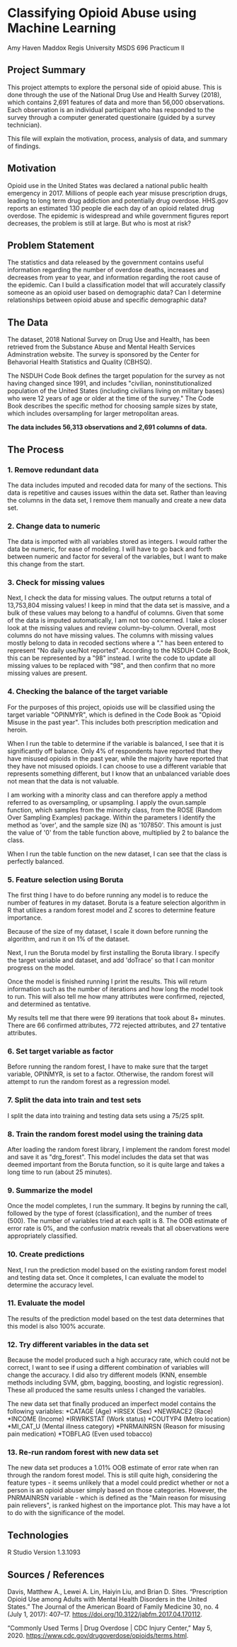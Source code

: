 # Classifying Opioid Abuse using Machine Learning

Amy Haven Maddox
Regis University
MSDS 696 Practicum II

## Project Summary

This project attempts to explore the personal side of opioid abuse. This is done through the use of the National Drug Use and Health Survey (2018), which contains 2,691 features of data and more than 56,000 observations. Each observation is an individual participant who has responded to the survey through a computer generated questionaire (guided by a survey technician). 

This file will explain the motivation, process, analysis of data, and summary of findings.

## Motivation

Opioid use in the United States was declared a national public health emergency in 2017. Millions of people each year misuse prescription drugs, leading to long term drug addiction and potentially drug overdose. HHS.gov reports an estimated 130 people die each day of an opioid related drug overdose. The epidemic is widespread and while government figures report decreases, the problem is still at large. But who is most at risk?

## Problem Statement

The statistics and data released by the government contains useful information regarding the number of overdose deaths, increases and decreases from year to year, and information regarding the root cause of the epidemic. Can I build a classification model that will accurately classify someone as an opioid user based on demographic data? Can I determine relationships between opioid abuse and specific demographic data?

## The Data

The dataset, 2018 National Survey on Drug Use and Health, has been retrieved from the Substance Abuse and Mental Health Services Adminstration website. The survey is sponsored by the Center for Behavorial Health Statistics and Quality (CBHSQ). 

The NSDUH Code Book defines the target population for the survey as not having changed since 1991, and includes "civilian, noninstitutionalized population of the United States (including civilians living on military bases) who were 12 years of age or older at the time of the survey." The Code Book describes the specific method for choosing sample sizes by state, which includes oversampling for larger metropolitan areas.

**The data includes 56,313 observations and 2,691 columns of data.**

## The Process

### 1. **Remove redundant data**
The data includes imputed and recoded data for many of the sections. This data is repetitive and causes issues within the data set. Rather than leaving the columns in the data set, I remove them manually and create a new data set.

### 2. **Change data to numeric**
The data is imported with all variables stored as integers. I would rather the data be numeric, for ease of modeling. I will have to go back and forth between numeric and factor for several of the variables, but I want to make this change from the start.

### 3. **Check for missing values**
Next, I check the data for missing values. The output returns a total of 13,753,804 missing values! I keep in mind that the data set is massive, and a bulk of these values may belong to a handful of columns. Given that some of the data is imputed automatically, I am not too concerned.
I take a closer look at the missing values and review column-by-column. Overall, most columns do not have missing values. The columns with missing values mostly belong to data in recoded sections where a "." has been entered to represent "No daily use/Not reported". According to the NSDUH Code Book, this can be represented by a "98" instead. I write the code to update all missing values to be replaced with "98", and then confirm that no more missing values are present.

### 4. **Checking the balance of the target variable**
For the purposes of this project, opioids use will be classified using the target variable "OPINMYR", which is defined in the Code Book as "Opioid Misuse in the past year". This includes both prescription medication and heroin.

When I run the table to determine if the variable is balanced, I see that it is significantly off balance. Only 4% of respondents have reported that they have misused opioids in the past year, while the majority have reported that they have not misused opioids. I can choose to use a different variable that represents something different, but I know that an unbalanced variable does not mean that the data is not valuable.

I am working with a minority class and can therefore apply a method referred to as oversampling, or upsampling. I apply the ovun.sample function, which samples from the minority class, from the ROSE (Random Over Sampling Examples) package. Within the parameters I identify the method as 'over', and the sample size (N) as '107850'. This amount is just the value of '0' from the table function above, multiplied by 2 to balance the class.

When I run the table function on the new dataset, I can see that the class is perfectly balanced.

### 5. **Feature selection using Boruta**
The first thing I have to do before running any model is to reduce the number of features in my dataset. Boruta is a feature selection algorithm in R that utilizes a random forest model and Z scores to determine feature importance. 

Because of the size of my dataset, I scale it down before running the algorithm, and run it on 1% of the dataset.

Next, I run the Boruta model by first installing the Boruta library. I specify the target variable and dataset, and add 'doTrace' so that I can monitor progress on the model.

Once the model is finished running I print the results. This will return information such as the number of iterations and how long the model took to run. This will also tell me how many attributes were confirmed, rejected, and determined as tentative.

My results tell me that there were 99 iterations that took about 8+ minutes. There are 66 confirmed attributes, 772 rejected attributes, and 27 tentative attributes.

### 6. **Set target variable as factor**
Before running the random forest, I have to make sure that the target variable, OPINMYR, is set to a factor. Otherwise, the random forest will attempt to run the random forest as a regression model.

### 7. **Split the data into train and test sets**
I split the data into training and testing data sets using a 75/25 split.

### 8. **Train the random forest model using the training data**
After loading the random forest library, I implement the random forest model and save it as "drg_forest". This model includes the data set that was deemed important from the Boruta function, so it is quite large and takes a long time to run (about 25 minutes).

### 9. **Summarize the model**
Once the model completes, I run the summary. It begins by running the call, followed by the type of forest (classification), and the number of trees (500). The number of variables tried at each split is 8. The OOB estimate of error rate is 0%, and the confusion matrix reveals that all observations were appropriately classified. 

### 10. **Create predictions**
Next, I run the prediction model based on the existing random forest model and testing data set. Once it completes, I can evaluate the model to determine the accuracy level. 

### 11. **Evaluate the model**
The results of the prediction model based on the test data determines that this model is also 100% accurate.

### 12. **Try different variables in the data set**
Because the model produced such a high accuracy rate, which could not be correct, I want to see if using a different combination of variables will change the accuracy. I did also try different models (KNN, ensemble methods including SVM, gbm, bagging, boosting, and logistic regression). These all produced the same results unless I changed the variables.

The new data set that finally produced an imperfect model contains the following variables:
*CATAGE (Age)
*IRSEX (Sex)
*NEWRACE2 (Race)
*INCOME (Income)
*IRWRKSTAT (Work status)
*COUTYP4 (Metro location)
*MI_CAT_U (Mental illness category)
*PNRMAINRSN (Reason for misusing pain medication)
*TOBFLAG (Even used tobacco)

### 13. **Re-run random forest with new data set**
The new data set produces a 1.01% OOB estimate of error rate when ran through the random forest model. This is still quite high, considering the feature types - it seems unlikely that a model could predict whether or not a person is an opioid abuser simply based on those categories. However, the PNRMAINRSN variable - which is defined as the "Main reason for misusing pain relievers", is ranked highest on the importance plot. This may have a lot to do with the significance of the model.

## Technologies

R Studio Version 1.3.1093

## Sources / References
Davis, Matthew A., Lewei A. Lin, Haiyin Liu, and Brian D. Sites. “Prescription Opioid Use among Adults with Mental Health Disorders in the United States.” The Journal of the American Board of Family Medicine 30, no. 4 (July 1, 2017): 407–17. https://doi.org/10.3122/jabfm.2017.04.170112.

“Commonly Used Terms | Drug Overdose | CDC Injury Center,” May 5, 2020. https://www.cdc.gov/drugoverdose/opioids/terms.html.

